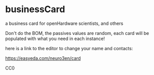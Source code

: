 # businessCard
a business card for openHardware scientists, and others

Don't do the BOM, the passives values are random, each card will be populated with what you need in each instance!


here is a link to the editor to change your name and contacts:

https://easyeda.com/neuro3en/card


  CC0
